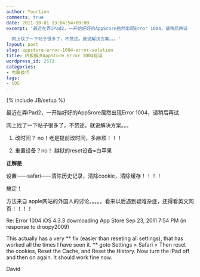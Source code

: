 ```yaml
---
author: Yourtion
comments: true
date: 2011-10-01 13:04:54+00:00
excerpt: '最近在弄iPad2，一开始好好的AppSrore居然出现Error 1004，请稍后再试

  网上找了一下帖子很多了，不赘述。就说解决方案。。。'
layout: post
slug: appstore-error-1004-error-solution
title: 终极解决AppStore error 1004错误
wordpress_id: 2573
categories:
- 电脑技巧
tags:
- iOS
---
```

{% include JB/setup %}

最近在弄iPad2，一开始好好的AppSrore居然出现Error 1004，请稍后再试

网上找了一下帖子很多了，不赘述。就说解决方案。。。



	
  1. 改时间？ no！老是提前改时间，多麻烦！！！

	
  2. 重置设备？no！ 越狱的reset设备=白苹果


**正解是**

设置——safari——清除历史记录，清除cookie，清除缓存！！！！

搞定！

方法来自 apple网站的外国人的讨论。。。。。看来以后遇到疑难杂症，还得看英文网页！！！！

Re: Error 1004 iOS 4.3.3 downloading App Store
Sep 23, 2011 7:54 PM (in response to droopy2009)

This actually has a very ** fix (easier than reseting all settings), that has worked all the times I have seen it. ** goto Settings > Safari > Then reset the cookies, Reset the Cache, and Reset the History. Now turn the iPad off and then on again. It should work fine now.

David
